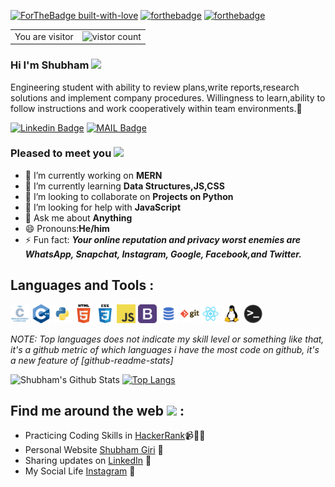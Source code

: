 [![ForTheBadge built-with-love](http://ForTheBadge.com/images/badges/built-with-love.svg)](https://GitHub.com/iamshubhamg/)  [![forthebadge](https://forthebadge.com/images/badges/winter-is-coming.svg)](https://forthebadge.com) [![forthebadge](https://forthebadge.com/images/badges/makes-people-smile.svg)](https://forthebadge.com)
<table>
  <tr>
    <td>You are visitor</td>
    <td><img src="https://profile-counter.glitch.me/iamshubhamg/count.svg" alt="vistor count" height="50" /></td>
  </tr>
</table>

### Hi I'm Shubham <img src="https://github.com/iamshubhamg/iamshubhamg/blob/master/Assests/Hi.gif" width="29px">

Engineering student with ability to review plans,write reports,research solutions and implement company procedures. Willingness to learn,ability to follow instructions and work cooperatively within team environments.🎀

[![Linkedin Badge](https://img.shields.io/badge/-iamshubhamg-blue?style=flat-square&logo=Linkedin&logoColor=white&link=https://www.linkedin.com/in/iamshubhamg/)](https://www.linkedin.com/in/iamshubhamg/)
[![MAIL Badge](https://img.shields.io/badge/-shubhamgiri2000office@gmail.com-c14438?style=flat-square&logo=Gmail&logoColor=white&link=mailto:shubhamgiri2000office@gmail.com)](mailto:shubhamgiri2000office@gmail.com)
 
### Pleased to meet you <img src="https://github.com/iamshubhamg/iamshubhamg/blob/master/Assests/tenor.gif" width="29px">

- 🔭 I’m currently working on <b>MERN</b>
- 🌱 I’m currently learning <b>Data Structures,JS,CSS</b>
- 👯 I’m looking to collaborate on <b>Projects on Python</b>
- 🤔 I’m looking for help with <b>JavaScript</b>
- 💬 Ask me about <b>Anything</b>
- 😄 Pronouns:<b>He/him</b>
- ⚡ Fun fact: <b>*Your online reputation and privacy worst enemies are WhatsApp, Snapchat, Instagram, Google, Facebook,and Twitter.*</b>

## Languages and Tools : 
<code><img height="30" src="https://raw.githubusercontent.com/github/explore/80688e429a7d4ef2fca1e82350fe8e3517d3494d/topics/c/c.png"></code>
<code><img height="30" src="https://raw.githubusercontent.com/github/explore/80688e429a7d4ef2fca1e82350fe8e3517d3494d/topics/cpp/cpp.png"></code>
<code><img height="30" src="https://raw.githubusercontent.com/github/explore/80688e429a7d4ef2fca1e82350fe8e3517d3494d/topics/python/python.png"></code>
<code><img height="30" src="https://raw.githubusercontent.com/github/explore/80688e429a7d4ef2fca1e82350fe8e3517d3494d/topics/html/html.png"></code>
<code><img height="30" src="https://raw.githubusercontent.com/github/explore/80688e429a7d4ef2fca1e82350fe8e3517d3494d/topics/css/css.png"></code>
<code><img height="30" src="https://raw.githubusercontent.com/github/explore/80688e429a7d4ef2fca1e82350fe8e3517d3494d/topics/javascript/javascript.png"></code>
<code><img height="30" src="https://raw.githubusercontent.com/github/explore/80688e429a7d4ef2fca1e82350fe8e3517d3494d/topics/bootstrap/bootstrap.png"></code>
<code><img height="30" src="https://raw.githubusercontent.com/github/explore/80688e429a7d4ef2fca1e82350fe8e3517d3494d/topics/sql/sql.png"></code>
<code><img height="30" src="https://raw.githubusercontent.com/github/explore/80688e429a7d4ef2fca1e82350fe8e3517d3494d/topics/git/git.png"></code>
<code><img height="30" src="https://raw.githubusercontent.com/github/explore/80688e429a7d4ef2fca1e82350fe8e3517d3494d/topics/react/react.png"></code>
<code><img height="30" src="https://raw.githubusercontent.com/github/explore/80688e429a7d4ef2fca1e82350fe8e3517d3494d/topics/linux/linux.png"></code>
<code><img height="30" src="https://raw.githubusercontent.com/github/explore/80688e429a7d4ef2fca1e82350fe8e3517d3494d/topics/terminal/terminal.png"></code>


*NOTE: Top languages does not indicate my skill level or something like that, it's a github metric of which languages i have the most code on github, it's a new feature of [github-readme-stats]*

![Shubham's Github Stats](https://github-readme-stats.vercel.app/api?username=iamshubhamg&show_icons=true&theme=radical)       [![Top Langs](https://github-readme-stats.vercel.app/api/top-langs/?username=iamshubhamg&hide=css&theme=radical)](https://github.com/iamshubhamg/github-readme-stats)


## Find me around the web <img src="https://github.com/iamshubhamg/iamshubhamg/blob/master/Assests/Earth.gif" width="24px"> :
- Practicing Coding Skills in <a href="https://www.hackerrank.com/iamshubhamg">HackerRank</a>📹✍🏾
- Personal Website <a href="https://iamshubhamg.github.io">Shubham Giri</a> 🏓
- Sharing updates on <a href="https://www.linkedin.com/in/iamshubhamg/">LinkedIn</a> 💼
- My Social Life <a href="https://www.instagram.com/shuubhaammm">Instagram</a> 💞
